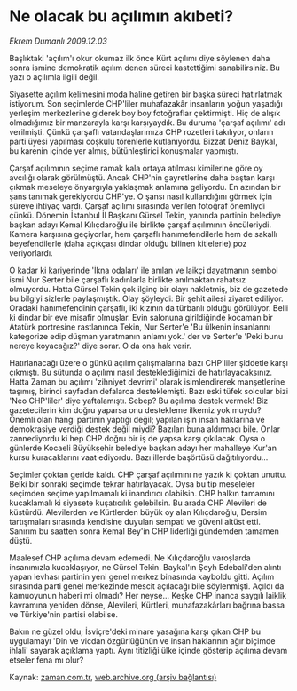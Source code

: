 # Ne olacak  bu açılımın akıbeti?

*Ekrem Dumanlı 2009.12.03*

<tr><td class="metin" colspan="2" style="padding-top: 20px; padding-left: 5px; ">Başlıktaki 'açılım'ı okur okumaz ilk önce Kürt açılımı diye söylenen daha sonra ismine demokratik açılım denen süreci kastettiğimi sanabilirsiniz. Bu yazı o açılımla ilgili değil.</td></tr><tr><td class="metin" colspan="2" style="padding-top: 20px; padding-left: 5px; "><p>Siyasette açılım kelimesini moda haline getiren bir başka süreci hatırlatmak istiyorum. Son seçimlerde CHP'liler muhafazakâr insanların yoğun yaşadığı yerleşim merkezlerine giderek boy boy fotoğraflar çektirmişti. Hiç de alışık olmadığımız bir manzarayla karşı karşıyaydık. Bu duruma 'çarşaf açılımı' adı verilmişti. Çünkü çarşaflı vatandaşlarımıza CHP rozetleri takılıyor, onların parti üyesi yapılması coşkulu törenlerle kutlanıyordu. Bizzat Deniz Baykal, bu karenin içinde yer almış, bütünleştirici konuşmalar yapmıştı.
<p>Çarşaf açılımının seçime ramak kala ortaya atılması kimilerine göre oy avcılığı olarak görülmüştü. Ancak CHP'nin gayretlerine daha baştan karşı çıkmak meseleye önyargıyla yaklaşmak anlamına geliyordu. En azından bir şans tanımak gerekiyordu CHP'ye. O şansı nasıl kullandığını görmek için süreye ihtiyaç vardı. Çarşaf açılımı sırasında verilen fotoğraf önemliydi çünkü. Dönemin İstanbul İl Başkanı Gürsel Tekin, yanında partinin belediye başkan adayı Kemal Kılıçdaroğlu ile birlikte çarşaf açılımının öncüleriydi. Kamera karşısına geçiyorlar, hem çarşaflı hanımefendilerle hem de sakallı beyefendilerle (daha açıkçası dindar olduğu bilinen kitlelerle) poz veriyorlardı.
<p>O kadar ki kariyerinde 'İkna odaları' ile anılan ve laikçi dayatmanın sembol ismi Nur Serter bile çarşaflı kadınlarla birlikte anılmaktan rahatsız olmuyordu. Hatta Gürsel Tekin çok ilginç bir olayı nakletmiş, biz de gazetede bu bilgiyi sizlerle paylaşmıştık. Olay şöyleydi: Bir şehit ailesi ziyaret ediliyor. Oradaki hanımefendinin çarşaflı, iki kızının da türbanlı olduğu görülüyor. Belli ki dindar bir eve misafir olmuşlar. Evin salonuna girildiğinde kocaman bir Atatürk portresine rastlanınca Tekin, Nur Serter'e 'Bu ülkenin insanlarını kategorize edip düşman yaratmanın anlamı yok.' der ve Serter'e 'Peki bunu nereye koyacağız?' diye sorar. O da ona hak verir.
<p>Hatırlanacağı üzere o günkü açılım çalışmalarına bazı CHP'liler şiddetle karşı çıkmıştı. Bu sütunda o açılımı nasıl desteklediğimizi de hatırlayacaksınız. Hatta Zaman bu açılımı 'zihniyet devrimi' olarak isimlendirerek manşetlerine taşımış, birinci sayfadan defalarca desteklemişti. Bazı eski tüfek solcular bizi 'Neo CHP'liler' diye yaftalamıştı. Sebep? Bu açılıma destek vermek! Biz gazetecilerin kim doğru yaparsa onu destekleme ilkemiz yok muydu? Önemli olan hangi partinin yaptığı değil; yapılan işin insan haklarına ve demokrasiye verdiği destek değil miydi? Bazıları buna aldırmadı bile. Onlar zannediyordu ki hep CHP doğru bir iş de yapsa karşı çıkılacak. Oysa o günlerde Kocaeli Büyükşehir belediye başkan adayı her mahalleye Kur'an kursu kuracaklarını vaat ediyordu. Bazı illerde başörtüsü dağıtılıyordu...
<p>Seçimler çoktan geride kaldı. CHP çarşaf açılımını ne yazık ki çoktan unuttu. Belki bir sonraki seçimde tekrar hatırlayacak. Oysa bu tip meseleler seçimden seçime yapılmamalı ki inandırıcı olabilsin. CHP halkın tamamını kucaklamalı ki siyasete kuşatıcılık gelebilsin. Bu arada CHP Alevileri de küstürdü. Alevilerden ve Kürtlerden büyük oy alan Kılıçdaroğlu, Dersim tartışmaları sırasında kendisine duyulan sempati ve güveni altüst etti. Sanırım bu saatten sonra Kemal Bey'in CHP liderliği gündemden tamamen düştü.
<p>Maalesef CHP açılıma devam edemedi. Ne Kılıçdaroğlu varoşlarda insanımızla kucaklaşıyor, ne Gürsel Tekin. Baykal'ın Şeyh Edebali'den alıntı yapan levhası partinin yeni genel merkez binasında kayboldu gitti. Açılım sırasında parti genel merkezinde mescit açılacağı bile söylenmişti. Açıldı da kamuoyunun haberi mi olmadı? Her neyse... Keşke CHP inanca saygılı laiklik kavramına yeniden dönse, Alevileri, Kürtleri, muhafazakârları bağrına bassa ve Türkiye'nin partisi olabilse.
<p>Bakın ne güzel oldu; İsviçre'deki minare yasağına karşı çıkan CHP bu uygulamayı 'Din ve vicdan özgürlüğünün ve insan haklarının ağır biçimde ihlali' sayarak açıklama yaptı. Aynı titizliği ülke içinde gösterip açılıma devam etseler fena mı olur? <br/></p></p></p></p></p></p></p></td></tr>

Kaynak: [zaman.com.tr](http://zaman.com.tr/yazar.do?yazino=922522), [web.archive.org (arşiv bağlantısı)](http://web.archive.org/web/20100129155833/http://www.zaman.com.tr:80/yazar.do?yazino=922522)
